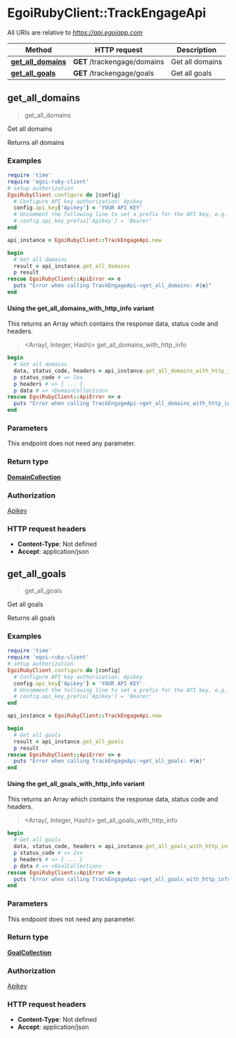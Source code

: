 # EgoiRubyClient::TrackEngageApi

All URIs are relative to *https://api.egoiapp.com*

| Method | HTTP request | Description |
| ------ | ------------ | ----------- |
| [**get_all_domains**](TrackEngageApi.md#get_all_domains) | **GET** /trackengage/domains | Get all domains |
| [**get_all_goals**](TrackEngageApi.md#get_all_goals) | **GET** /trackengage/goals | Get all goals |


## get_all_domains

> <DomainCollection> get_all_domains

Get all domains

Returns all domains

### Examples

```ruby
require 'time'
require 'egoi-ruby-client'
# setup authorization
EgoiRubyClient.configure do |config|
  # Configure API key authorization: Apikey
  config.api_key['Apikey'] = 'YOUR API KEY'
  # Uncomment the following line to set a prefix for the API key, e.g. 'Bearer' (defaults to nil)
  # config.api_key_prefix['Apikey'] = 'Bearer'
end

api_instance = EgoiRubyClient::TrackEngageApi.new

begin
  # Get all domains
  result = api_instance.get_all_domains
  p result
rescue EgoiRubyClient::ApiError => e
  puts "Error when calling TrackEngageApi->get_all_domains: #{e}"
end
```

#### Using the get_all_domains_with_http_info variant

This returns an Array which contains the response data, status code and headers.

> <Array(<DomainCollection>, Integer, Hash)> get_all_domains_with_http_info

```ruby
begin
  # Get all domains
  data, status_code, headers = api_instance.get_all_domains_with_http_info
  p status_code # => 2xx
  p headers # => { ... }
  p data # => <DomainCollection>
rescue EgoiRubyClient::ApiError => e
  puts "Error when calling TrackEngageApi->get_all_domains_with_http_info: #{e}"
end
```

### Parameters

This endpoint does not need any parameter.

### Return type

[**DomainCollection**](DomainCollection.md)

### Authorization

[Apikey](../README.md#Apikey)

### HTTP request headers

- **Content-Type**: Not defined
- **Accept**: application/json


## get_all_goals

> <GoalCollection> get_all_goals

Get all goals

Returns all goals

### Examples

```ruby
require 'time'
require 'egoi-ruby-client'
# setup authorization
EgoiRubyClient.configure do |config|
  # Configure API key authorization: Apikey
  config.api_key['Apikey'] = 'YOUR API KEY'
  # Uncomment the following line to set a prefix for the API key, e.g. 'Bearer' (defaults to nil)
  # config.api_key_prefix['Apikey'] = 'Bearer'
end

api_instance = EgoiRubyClient::TrackEngageApi.new

begin
  # Get all goals
  result = api_instance.get_all_goals
  p result
rescue EgoiRubyClient::ApiError => e
  puts "Error when calling TrackEngageApi->get_all_goals: #{e}"
end
```

#### Using the get_all_goals_with_http_info variant

This returns an Array which contains the response data, status code and headers.

> <Array(<GoalCollection>, Integer, Hash)> get_all_goals_with_http_info

```ruby
begin
  # Get all goals
  data, status_code, headers = api_instance.get_all_goals_with_http_info
  p status_code # => 2xx
  p headers # => { ... }
  p data # => <GoalCollection>
rescue EgoiRubyClient::ApiError => e
  puts "Error when calling TrackEngageApi->get_all_goals_with_http_info: #{e}"
end
```

### Parameters

This endpoint does not need any parameter.

### Return type

[**GoalCollection**](GoalCollection.md)

### Authorization

[Apikey](../README.md#Apikey)

### HTTP request headers

- **Content-Type**: Not defined
- **Accept**: application/json

